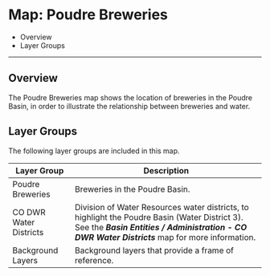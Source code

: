 # Map: Poudre Breweries

* Overview
* Layer Groups

-----------------

## Overview

The Poudre Breweries map shows the location of breweries in the Poudre Basin,
in order to illustrate the relationship between breweries and water.

## Layer Groups

The following layer groups are included in this map.

| **Layer Group** | **Description** |
| -- | -- |
| Poudre Breweries | Breweries in the Poudre Basin. |
| CO DWR Water Districts | Division of Water Resources water districts, to highlight the Poudre Basin (Water District 3).  See the ***Basin Entities / Administration - CO DWR Water Districts*** map for more information. |
| Background Layers | Background layers that provide a frame of reference. |
